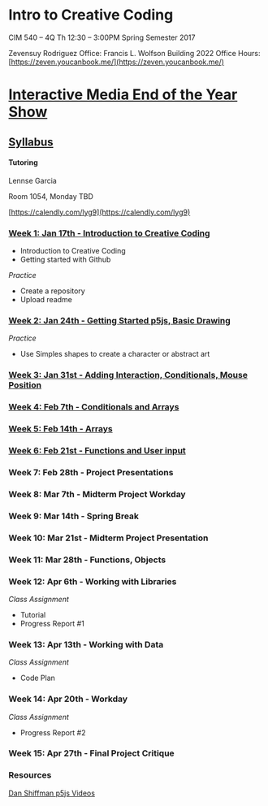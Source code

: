 # Intro to Creative Coding

CIM 540 – 4Q
Th 12:30 – 3:00PM
Spring Semester 2017

Zevensuy Rodriguez
Office: Francis L. Wolfson Building 2022
Office Hours: [https://zeven.youcanbook.me/](https://zeven.youcanbook.me/)


# [Interactive Media End of the Year Show](http://www.interactive.miami.edu/canesfilmfest)


## [Syllabus](https://github.com/zevenrodriguez/CIM540-640/blob/master/files/CIM540-4Q-S17-Intro%20to%20Creative%20Coding.pdf)

#### Tutoring

Lennse Garcia

Room 1054, Monday TBD

[https://calendly.com/lyg9](https://calendly.com/lyg9)


### [Week 1: Jan 17th - Introduction to Creative Coding](https://github.com/zevenrodriguez/CIM540-640/tree/master/week1)
* Introduction to Creative Coding
* Getting started with Github


_Practice_
* Create a repository
* Upload readme

### [Week 2: Jan 24th - Getting Started p5js, Basic Drawing](https://github.com/zevenrodriguez/CIM540-640/tree/master/week2)

_Practice_
* Use Simples shapes to create a character or abstract art

### [Week 3: Jan 31st - Adding Interaction, Conditionals, Mouse Position](https://github.com/zevenrodriguez/CIM540-640/tree/master/week3)


### [Week 4: Feb 7th - Conditionals and  Arrays](https://github.com/zevenrodriguez/CIM540-640/tree/master/week4)


### [Week 5: Feb 14th - Arrays](https://github.com/zevenrodriguez/CIM540-640/tree/master/week5)


### [Week 6: Feb 21st - Functions and User input](https://github.com/zevenrodriguez/CIM540-640/tree/master/week6)


### Week 7: Feb 28th - Project Presentations

### Week 8: Mar 7th - Midterm Project Workday

### Week 9: Mar 14th - Spring Break

### Week 10: Mar 21st - Midterm Project Presentation

### Week 11: Mar 28th - Functions, Objects

### Week 12: Apr 6th - Working with Libraries

_Class Assignment_

* Tutorial
* Progress Report #1

### Week 13: Apr 13th - Working with Data

_Class Assignment_

* Code Plan

### Week 14: Apr 20th - Workday

_Class Assignment_
* Progress Report #2


### Week 15: Apr 27th - Final Project Critique




### Resources

[Dan Shiffman p5js Videos](https://www.youtube.com/playlist?list=PLRqwX-V7Uu6Zy51Q-x9tMWIv9cueOFTFA)
